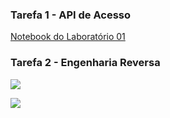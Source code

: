 ### Tarefa 1 - API de Acesso

[Notebook do Laboratório 01](https://github.com/horodynskivitor/MC536/blob/master/lab01/notebook/lab01.ipynb)

### Tarefa 2 - Engenharia Reversa

![](https://github.com/horodynskivitor/MC536/blob/master/lab01/images/coingecko.jpg)

![](https://github.com/horodynskivitor/MC536/blob/master/lab01/images/worldbank.jpg)
